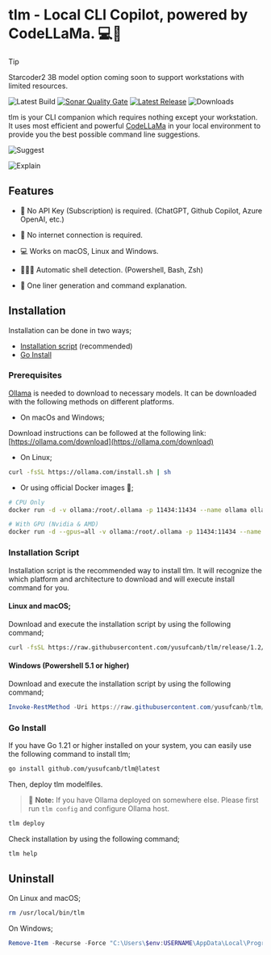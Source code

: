 # tlm - Local CLI Copilot, powered by CodeLLaMa. 💻🦙

> [!TIP]
> Starcoder2 3B model option coming soon to support workstations with limited resources.


![Latest Build](https://img.shields.io/github/actions/workflow/status/yusufcanb/tlm/build.yaml?style=for-the-badge&logo=github)
[![Sonar Quality Gate](https://img.shields.io/sonar/quality_gate/yusufcanb_tlm?server=https%3A%2F%2Fsonarcloud.io&style=for-the-badge&logo=sonar)](https://sonarcloud.io/project/overview?id=yusufcanb_tlm)
[![Latest Release](https://img.shields.io/github/v/release/yusufcanb/tlm?display_name=release&style=for-the-badge&logo=github&link=https%3A%2F%2Fgithub.com%2Fyusufcanb%2Ftlm%2Freleases)](https://github.com/yusufcanb/tlm/releases)
![Downloads](https://img.shields.io/github/downloads/yusufcanb/tlm/total.svg?style=for-the-badge&logo=github&color=orange)



tlm is your CLI companion which requires nothing except your workstation. It uses most efficient and powerful [CodeLLaMa](https://ai.meta.com/blog/code-llama-large-language-model-coding/) in your local environment to provide you the best possible command line suggestions.

![Suggest](./assets/suggest.gif)

![Explain](./assets/explain.gif)


## Features

- 💸 No API Key (Subscription) is required. (ChatGPT, Github Copilot, Azure OpenAI, etc.)

- 📡 No internet connection is required.

- 💻 Works on macOS, Linux and Windows.

- 👩🏻‍💻 Automatic shell detection. (Powershell, Bash, Zsh)

- 🚀 One liner generation and command explanation.


## Installation

Installation can be done in two ways;

- [Installation script](#installation-script) (recommended)
- [Go Install](#go-install)

### Prerequisites

[Ollama](https://ollama.com/) is needed to download to necessary models.
It can be downloaded with the following methods on different platforms.

- On macOs and Windows;

Download instructions can be followed at the following link: [https://ollama.com/download](https://ollama.com/download)

- On Linux;

```bash
curl -fsSL https://ollama.com/install.sh | sh
```

- Or using official Docker images 🐳;

```bash
# CPU Only
docker run -d -v ollama:/root/.ollama -p 11434:11434 --name ollama ollama/ollama

# With GPU (Nvidia & AMD)
docker run -d --gpus=all -v ollama:/root/.ollama -p 11434:11434 --name ollama ollama/ollama
```

###  Installation Script

Installation script is the recommended way to install tlm.
It will recognize the which platform and architecture to download and will execute install command for you.

#### Linux and macOS;


Download and execute the installation script by using the following command;

```bash
curl -fsSL https://raw.githubusercontent.com/yusufcanb/tlm/release/1.2/install.sh | sudo bash -E
```

#### Windows (Powershell 5.1 or higher)

Download and execute the installation script by using the following command;

```powershell
Invoke-RestMethod -Uri https://raw.githubusercontent.com/yusufcanb/tlm/release/1.2/install.ps1 | Invoke-Expression
```

### Go Install

If you have Go 1.21 or higher installed on your system, you can easily use the following command to install tlm;

```bash
go install github.com/yusufcanb/tlm@latest
```

Then, deploy tlm modelfiles.

> :memo: **Note:** If you have Ollama deployed on somewhere else. Please first run `tlm config` and configure Ollama host.

```bash
tlm deploy
```

Check installation by using the following command;

```bash
tlm help
```

## Uninstall

On Linux and macOS;

```bash
rm /usr/local/bin/tlm
```

On Windows;

```powershell
Remove-Item -Recurse -Force "C:\Users\$env:USERNAME\AppData\Local\Programs\tlm"
```
